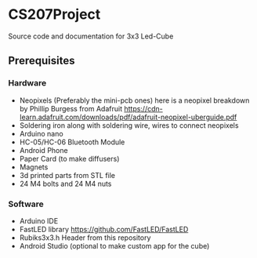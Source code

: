 # CS207Project
Source code and documentation for 3x3 Led-Cube

## Prerequisites

### Hardware
- Neopixels (Preferably the mini-pcb ones) here is a neopixel breakdown by Phillip Burgess from Adafruit https://cdn-learn.adafruit.com/downloads/pdf/adafruit-neopixel-uberguide.pdf
- Soldering iron along with soldering wire, wires to connect neopixels
- Arduino nano
- HC-05/HC-06 Bluetooth Module
- Android Phone
- Paper Card (to make diffusers)
- Magnets
- 3d printed parts from STL file
- 24 M4 bolts and 24 M4 nuts
  
### Software
- Arduino IDE
- FastLED library https://github.com/FastLED/FastLED
- Rubiks3x3.h Header from this repository 
- Android Studio (optional to make custom app for the cube)
          
